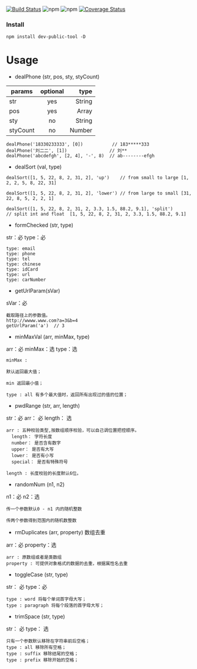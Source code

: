 
[![Build Status](https://travis-ci.com/liuyongshun/publicNpm.svg?branch=master)](https://travis-ci.com/liuyongshun/publicNpm)
![npm](https://img.shields.io/npm/v/dev-public-tool.svg)
![npm](https://img.shields.io/npm/dw/dev-public-tool.svg)
[![Coverage Status](https://coveralls.io/repos/github/liuyongshun/publicNpm/badge.svg?branch=master)](https://coveralls.io/github/liuyongshun/publicNpm?branch=master)

### Install

```
npm install dev-public-tool -D

```

# Usage

- dealPhone (str, pos, sty, styCount)

| params | optional | type |
|----------|:-------------:|------:|
| str | yes | String |
| pos | yes | Array |
| sty | no | String |
| styCount | no | Number |


```
dealPhone('18330233333', [0])           // 183*****333
dealPhone('刘二二', [1])                // 刘**
dealPhone('abcdefgh', [2, 4], '-', 8)  // ab--------efgh

```

- dealSort (val, type)


```
dealSort([1, 5, 22, 8, 2, 31, 2], 'up')    // from small to large [1, 2, 2, 5, 8, 22, 31]

dealSort([1, 5, 22, 8, 2, 31, 2], 'lower') // from large to small [31, 22, 8, 5, 2, 2, 1]

dealSort([1, 5, 22, 8, 2, 31, 2, 3.3, 1.5, 88.2, 9.1], 'split') 
// split int and float  [1, 5, 22, 8, 2, 31, 2, 3.3, 1.5, 88.2, 9.1]
```

- formChecked (str, type)

str：必
type：必

```
type: email
type: phone
type: tel
type: chinese
type: idCard
type: url
type: carNumber

```

- getUrlParam(sVar)

sVar：必

```
截取路径上的参数值。
http://wwww.www.com?a=3&b=4
getUrlParam('a')  // 3

```

- minMaxVal (arr, minMax, type)

arr：必
minMax：选
type：选

```
minMax :

默认返回最大值；

min 返回最小值；

type : all 有多个最大值时，返回所有出现过的值的位置；

```

- pwdRange (str, arr, length)

str：必
arr： 必
length： 选

```
arr : 五种校验类型,按数组顺序校验，可以自己调位置把控顺序。
  length： 字符长度
  number： 是否含有数字
  upper： 是否有大写
  lower： 是否有小写
  special： 是否有特殊符号

length : 长度校验的长度默认6位。
```

- randomNum (n1, n2)

n1：必
n2：选

```
传一个参数默认0 - n1 内的随机整数

传两个参数得到范围内的随机数整数
```

- rmDuplicates (arr, property) 数组去重

arr：必
property：选


```
arr : 原数组或者是类数组
property : 可提供对象格式的数据的去重，根据属性名去重
```

- toggleCase (str, type)

str： 必
type：必

```
type : word 将每个单词首字母大写；
type : paragraph 将每个段落的首字母大写；
```

- trimSpace (str, type)

str： 必
type： 选

```
只有一个参数默认移除在字符串前后空格；
type : all 移除所有空格；
type : suffix 移除结尾的空格；
type : prefix 移除开始的空格；
```
